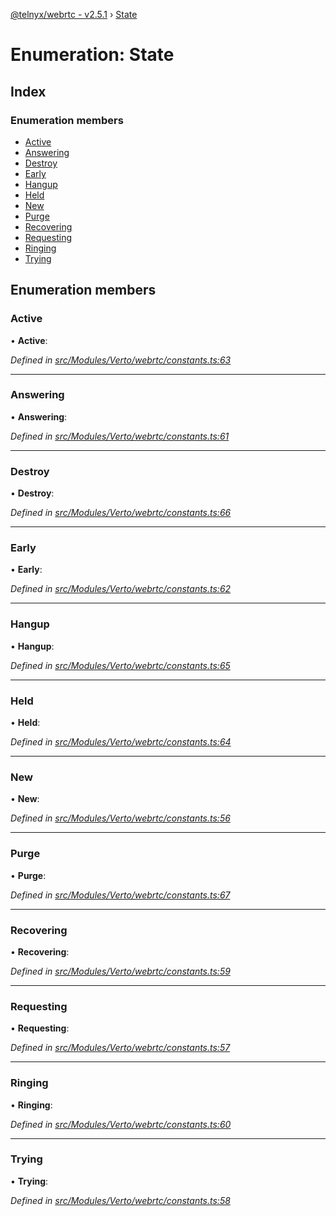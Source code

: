 [@telnyx/webrtc - v2.5.1](../README.md) › [State](state.md)

# Enumeration: State

## Index

### Enumeration members

* [Active](state.md#active)
* [Answering](state.md#answering)
* [Destroy](state.md#destroy)
* [Early](state.md#early)
* [Hangup](state.md#hangup)
* [Held](state.md#held)
* [New](state.md#new)
* [Purge](state.md#purge)
* [Recovering](state.md#recovering)
* [Requesting](state.md#requesting)
* [Ringing](state.md#ringing)
* [Trying](state.md#trying)

## Enumeration members

###  Active

• **Active**:

*Defined in [src/Modules/Verto/webrtc/constants.ts:63](https://github.com/team-telnyx/webrtc/blob/main/packages/js/src/Modules/Verto/webrtc/constants.ts#L63)*

___

###  Answering

• **Answering**:

*Defined in [src/Modules/Verto/webrtc/constants.ts:61](https://github.com/team-telnyx/webrtc/blob/main/packages/js/src/Modules/Verto/webrtc/constants.ts#L61)*

___

###  Destroy

• **Destroy**:

*Defined in [src/Modules/Verto/webrtc/constants.ts:66](https://github.com/team-telnyx/webrtc/blob/main/packages/js/src/Modules/Verto/webrtc/constants.ts#L66)*

___

###  Early

• **Early**:

*Defined in [src/Modules/Verto/webrtc/constants.ts:62](https://github.com/team-telnyx/webrtc/blob/main/packages/js/src/Modules/Verto/webrtc/constants.ts#L62)*

___

###  Hangup

• **Hangup**:

*Defined in [src/Modules/Verto/webrtc/constants.ts:65](https://github.com/team-telnyx/webrtc/blob/main/packages/js/src/Modules/Verto/webrtc/constants.ts#L65)*

___

###  Held

• **Held**:

*Defined in [src/Modules/Verto/webrtc/constants.ts:64](https://github.com/team-telnyx/webrtc/blob/main/packages/js/src/Modules/Verto/webrtc/constants.ts#L64)*

___

###  New

• **New**:

*Defined in [src/Modules/Verto/webrtc/constants.ts:56](https://github.com/team-telnyx/webrtc/blob/main/packages/js/src/Modules/Verto/webrtc/constants.ts#L56)*

___

###  Purge

• **Purge**:

*Defined in [src/Modules/Verto/webrtc/constants.ts:67](https://github.com/team-telnyx/webrtc/blob/main/packages/js/src/Modules/Verto/webrtc/constants.ts#L67)*

___

###  Recovering

• **Recovering**:

*Defined in [src/Modules/Verto/webrtc/constants.ts:59](https://github.com/team-telnyx/webrtc/blob/main/packages/js/src/Modules/Verto/webrtc/constants.ts#L59)*

___

###  Requesting

• **Requesting**:

*Defined in [src/Modules/Verto/webrtc/constants.ts:57](https://github.com/team-telnyx/webrtc/blob/main/packages/js/src/Modules/Verto/webrtc/constants.ts#L57)*

___

###  Ringing

• **Ringing**:

*Defined in [src/Modules/Verto/webrtc/constants.ts:60](https://github.com/team-telnyx/webrtc/blob/main/packages/js/src/Modules/Verto/webrtc/constants.ts#L60)*

___

###  Trying

• **Trying**:

*Defined in [src/Modules/Verto/webrtc/constants.ts:58](https://github.com/team-telnyx/webrtc/blob/main/packages/js/src/Modules/Verto/webrtc/constants.ts#L58)*
